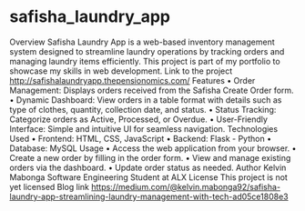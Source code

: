 # safisha_laundry_app
Overview
Safisha Laundry App is a web-based inventory management system designed to streamline laundry operations by tracking orders and managing laundry items efficiently. This project is part of my portfolio to showcase my skills in web development. Link to the project
http://safishalaundryapp.thepensionomics.com/
Features
•	Order Management: Displays orders received from the Safisha Create Order form.
•	Dynamic Dashboard: View orders in a table format with details such as type of clothes, quantity, collection date, and status.
•	Status Tracking: Categorize orders as Active, Processed, or Overdue.
•	User-Friendly Interface: Simple and intuitive UI for seamless navigation.
Technologies Used
•	Frontend: HTML, CSS, JavaScript
•	Backend: Flask - Python 
•	Database: MySQL
Usage
•	Access the web application from your browser.
•	Create a new order by filling in the order form.
•	View and manage existing orders via the dashboard.
•	Update order status as needed.
Author
Kelvin Mabonga
Software Engineering Student at ALX
License
This project is not yet licensed 
Blog link 
https://medium.com/@kelvin.mabonga92/safisha-laundry-app-streamlining-laundry-management-with-tech-ad05ce1808e3
